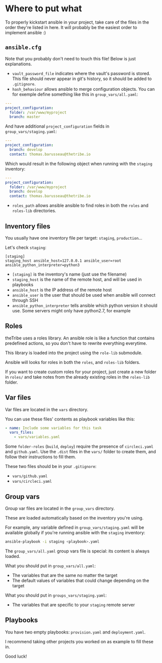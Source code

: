# Where to put what

To properly kickstart ansible in your project, take care of the files in the order
they're listed in here. It will probably be the easiest order to implement ansible :)

## `ansible.cfg`

Note that you probably don't need to touch this file! Below is just explanations.

- `vault_password_file` indicates where the vault's password is stored. This file should never
  appear in git's history, so it should be added to `.gitignore`.
- `hash_behaviour` allows ansible to merge configuration objects. You can for exemple define
  something like this in `group_vars/all.yaml`:
```yaml
---
project_configuration:
  folder: /var/www/myproject
  branch: master
```
  And have additional `project_configuration` fields in `group_vars/staging.yaml`:
```yaml
---
project_configuration:
  branch: develop
  contact: thomas.barusseau@thetribe.io
```
  Which would result in the following object when running with the `staging` inventory:
```yaml
---
project_configuration:
  folder: /var/www/myproject
  branch: develop
  contact: thomas.barusseau@thetribe.io
```
- `roles_path` allows ansible ansible to find roles in both the `roles` and `roles-lib` directories.

## Inventory files

You usually have one inventory file per target: `staging`, `production`...

Let's check `staging`:

```
[staging]
staging_host ansible_host=127.0.0.1 ansible_user=root ansible_python_interpreter=python3
```

- `[staging]` is the inventory's name (just use the filename)
- `staging_host` is the name of the remote host, and will be used in playbooks
- `ansible_host` is the IP address of the remote host
- `ansible_user` is the user that should be used when ansible will connect through SSH
- `ansible_python_interpreter` tells ansible which python version it should use. Some
  servers might only have python2.7, for example

## Roles

theTribe uses a roles library. An ansible role is like a function that contains
predefined actions, so you don't have to rewrite everything everytime.

This library is loaded into the project using the `role-lib` submodule.

Ansible will looks for roles in both the `roles`, and `roles-lib` folders.

If you want to create custom roles for your project, just create a new folder in `roles/`
and take notes from the already existing roles in the `roles-lib` folder.

## Var files

Var files are located in the `vars` directory.

You can use these files' contents as playbook variables like this:
```yaml
- name: Include some variables for this task
  vars_files:
    - vars/variables.yaml
```

Some `folder-roles` (`build`, `deploy`) require the presence of `circleci.yaml`
and `github.yaml`. Use the `.dist` files in the `vars/` folder to create them, and
follow their instructions to fill them.

These two files should be in your `.gitignore`:
- `vars/github.yaml`
- `vars/circleci.yaml`

## Group vars

Group var files are located in the `group_vars` directory.

These are loaded automatically based on the inventory you're using.

For example, any variable defined in `group_vars/staging.yaml` will be available
globally if you're running ansible with the `staging` inventory:
```bash
ansible-playbook -i staging <playbook>.yaml
```

The `group_vars/all.yaml` group vars file is special: its content is always loaded.

What you should put in `group_vars/all.yaml`:
- The variables that are the same no matter the target
- The default values of variables that could change depending on the target

What you should put in `groups_vars/staging.yaml`:
- The variables that are specific to your `staging` remote server

## Playbooks

You have two empty playbooks: `provision.yaml` and `deployment.yaml`.

I recommend taking other projects you worked on as example to fill these in.

Good luck!
